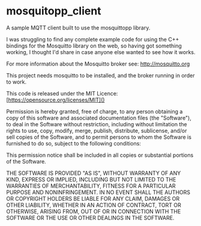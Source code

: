 # mosquitopp_client
A sample MQTT client built to use the mosquittopp library.

I was struggling to find any complete example code for using the C++ bindings for the Mosquitto library on the web, so having got something working, I thought I'd share in case anyone else wanted to see how it works.

For more information about the Mosquitto broker see: [http://mosquitto.org ]()

This project needs mosquitto to be installed, and the broker running in order to work.

This code is released under the MIT Licence: [https://opensource.org/licenses/MIT]()

Permission is hereby granted, free of charge, to any person obtaining a copy of this software and associated documentation files (the "Software"), to deal in the Software without restriction, including without limitation the rights to use, copy, modify, merge, publish, distribute, sublicense, and/or sell copies of the Software, and to permit persons to whom the Software is furnished to do so, subject to the following conditions:

This permission notice shall be included in all copies or substantial portions of the Software.

THE SOFTWARE IS PROVIDED "AS IS", WITHOUT WARRANTY OF ANY KIND, EXPRESS OR IMPLIED, INCLUDING BUT NOT LIMITED TO THE WARRANTIES OF MERCHANTABILITY, FITNESS FOR A PARTICULAR PURPOSE AND NONINFRINGEMENT. IN NO EVENT SHALL THE AUTHORS OR COPYRIGHT HOLDERS BE LIABLE FOR ANY CLAIM, DAMAGES OR OTHER LIABILITY, WHETHER IN AN ACTION OF CONTRACT, TORT OR OTHERWISE, ARISING FROM, OUT OF OR IN CONNECTION WITH THE SOFTWARE OR THE USE OR OTHER DEALINGS IN THE SOFTWARE.
